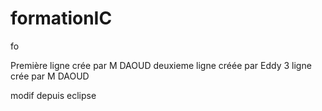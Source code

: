 # formationIC
fo


Première ligne crée par M DAOUD
deuxieme ligne créée par Eddy
3 ligne crée par M DAOUD

modif depuis eclipse